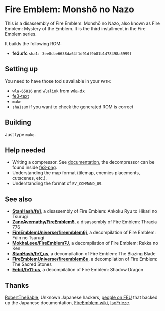 # Fire Emblem: Monshō no Nazo

This is a disassembly of Fire Emblem: Monshō no Nazo, also known as Fire Emblem: Mystery of the Emblem. It is the third installment in the Fire Emblem series.

It builds the following ROM:

- **fe3.sfc** `sha1: 3ee8cbe6638da64f1d91df9b81b1478498a5999f`

## Setting up

You need to have those tools available in your `PATH`:
- `wla-65816` and `wlalink` from [wla-dx](https://github.com/vhelin/wla-dx)
- [fe3-text](https://github.com/minirop/fe3-text)
- `make`
- `sha1sum` if you want to check the generated ROM is correct

## Building

Just type `make`.

## Help needed

- Writing a compressor. See [documentation](docs/compression.md), the decompressor can be found inside [fe3-png](https://github.com/minirop/fe3-png/).
- Understanding the map format (tilemap, enemies placements, cutscenes, etc.).
- Understanding the format of `EV_COMMAND_09`.

## See also

* [**StanHash/fe1**](https://github.com/StanHash/fe1), a disassembly of Fire Emblem: Ankoku Ryu to Hikari no Tsurugi
* [**ZaneAvernathy/FireEmblem5**](https://github.com/ZaneAvernathy/FireEmblem5), a disassembly of Fire Emblem: Thracia 776
* [**FireEmblemUniverse/fireemblem6j**](https://github.com/FireEmblemUniverse/fireemblem6j), a decompilation of Fire Emblem: Fūin no Tsurugi
* [**MokhaLeee/FireEmblem7J**](https://github.com/MokhaLeee/FireEmblem7J), a decompilation of Fire Emblem: Rekka no Ken
* [**StanHash/fe7_us**](https://github.com/StanHash/fe7_us), a decompilation of Fire Emblem: The Blazing Blade
* [**FireEmblemUniverse/fireemblem8u**](https://github.com/FireEmblemUniverse/fireemblem8u), a decompilation of Fire Emblem: The Sacred Stones
* [**Eebit/fe11-us**](https://github.com/Eebit/fe11-us), a decompilation of Fire Emblem: Shadow Dragon

## Thanks

[RobertTheSable](https://github.com/RobertTheSable/), Unknown Japanese hackers, [people on FEU](https://feuniverse.us/t/fe3-japanese-documentation-nightmare-modules-event-editing-patches-fixed-growths-and-more/5963) that backed up the Japanese documentation, [FireEmblem wiki](https://fireemblemwiki.org), [IsoFrieze](https://www.youtube.com/@RGMechEx).
